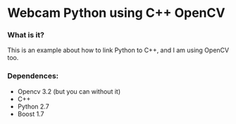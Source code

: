 # Webcam Python using C++ OpenCV 

### What is it?

This is an example about how to link Python to C++, and I am using OpenCV too.

### Dependences:

* Opencv 3.2 (but you can without it)
* C++
* Python 2.7
* Boost 1.7

